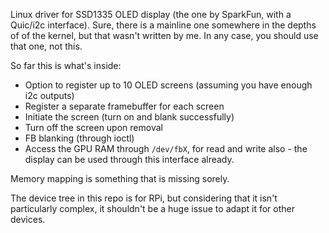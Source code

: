 Linux driver for SSD1335 OLED display (the one by SparkFun, with a Quic/i2c interface). Sure, there is a mainline one somewhere in the depths of of the kernel, but that wasn't written by me. In any case, you should use that one, not this.

So far this is what's inside:

- Option to register up to 10 OLED screens (assuming you have enough i2c outputs)
- Register a separate framebuffer for each screen
- Initiate the screen (turn on and blank successfully)
- Turn off the screen upon removal
- FB blanking (through ioctl)
- Access the GPU RAM through `/dev/fbX`, for read and write also - the display can be used through this interface already.

Memory mapping is something that is missing sorely.

The device tree in this repo is for RPi, but considering that it isn't particularly complex, it shouldn't be a huge issue to adapt it for other devices.
